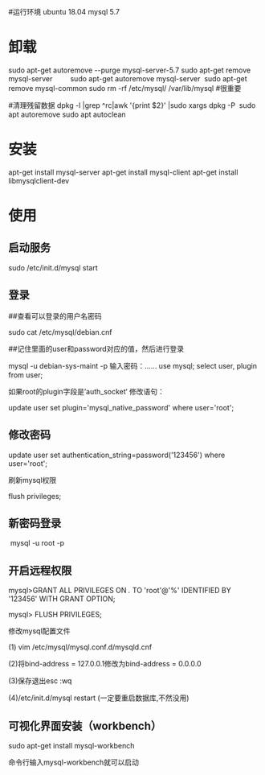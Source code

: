 #运行环境
ubuntu 18.04
mysql 5.7

# 卸载
sudo apt-get autoremove --purge mysql-server-5.7
sudo apt-get remove mysql-server        
sudo apt-get autoremove mysql-server 
sudo apt-get remove mysql-common
sudo rm -rf /etc/mysql/ /var/lib/mysql #很重要

#清理残留数据
dpkg -l |grep ^rc|awk '{print $2}' |sudo xargs dpkg -P 
sudo apt autoremove
sudo apt autoclean

# 安装

apt-get install mysql-server
apt-get install mysql-client
apt-get install libmysqlclient-dev

# 使用

## 启动服务

sudo /etc/init.d/mysql start

## 登录

##查看可以登录的用户名密码

sudo cat /etc/mysql/debian.cnf

##记住里面的user和password对应的值，然后进行登录

mysql -u debian-sys-maint -p
输入密码：......
use mysql;
select user, plugin from user;

如果root的plugin字段是’auth_socket‘ 修改语句：

update user set plugin='mysql_native_password' where user='root';

## 修改密码

update user set authentication_string=password('123456') where user='root';

刷新mysql权限

flush privileges; 

## 新密码登录

 mysql -u root -p

## 开启远程权限

mysql>GRANT ALL PRIVILEGES ON *.* TO 'root'@'%' IDENTIFIED BY '123456' WITH GRANT OPTION;

mysql> FLUSH PRIVILEGES;

修改mysql配置文件

(1) vim /etc/mysql/mysql.conf.d/mysqld.cnf

(2)将bind-address = 127.0.0.1修改为bind-address = 0.0.0.0

(3)保存退出esc :wq

(4)/etc/init.d/mysql restart (一定要重启数据库,不然没用)

## 可视化界面安装（workbench）

sudo apt-get install mysql-workbench

命令行输入mysql-workbench就可以启动

